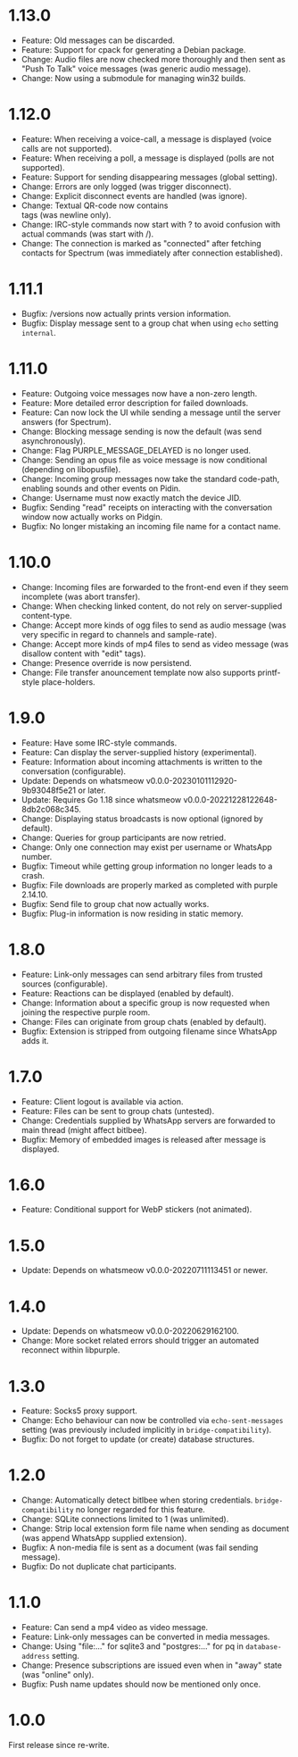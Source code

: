 # 1.13.0

* Feature: Old messages can be discarded.
* Feature: Support for cpack for generating a Debian package.
* Change: Audio files are now checked more thoroughly and then sent as "Push To Talk" voice messages (was generic audio message).
* Change: Now using a submodule for managing win32 builds.

# 1.12.0

* Feature: When receiving a voice-call, a message is displayed (voice calls are not supported).
* Feature: When receiving a poll, a message is displayed (polls are not supported).
* Feature: Support for sending disappearing messages (global setting).
* Change: Errors are only logged (was trigger disconnect).
* Change: Explicit disconnect events are handled (was ignore).
* Change: Textual QR-code now contains <br> tags (was newline only).
* Change: IRC-style commands now start with ? to avoid confusion with actual commands (was start with /).
* Change: The connection is marked as "connected" after fetching contacts for Spectrum (was immediately after connection established).

# 1.11.1

* Bugfix: /versions now actually prints version information.
* Bugfix: Display message sent to a group chat when using `echo` setting `internal`.

# 1.11.0

* Feature: Outgoing voice messages now have a non-zero length.
* Feature: More detailed error description for failed downloads.
* Feature: Can now lock the UI while sending a message until the server answers (for Spectrum).
* Change: Blocking message sending is now the default (was send asynchronously).
* Change: Flag PURPLE_MESSAGE_DELAYED is no longer used.
* Change: Sending an opus file as voice message is now conditional (depending on libopusfile).
* Change: Incoming group messages now take the standard code-path, enabling sounds and other events on Pidin.
* Change: Username must now exactly match the device JID.
* Bugfix: Sending "read" receipts on interacting with the conversation window now actually works on Pidgin.
* Bugfix: No longer mistaking an incoming file name for a contact name.

# 1.10.0

* Change: Incoming files are forwarded to the front-end even if they seem incomplete (was abort transfer).
* Change: When checking linked content, do not rely on server-supplied content-type.
* Change: Accept more kinds of ogg files to send as audio message (was very specific in regard to channels and sample-rate).
* Change: Accept more kinds of mp4 files to send as video message (was disallow content with "edit" tags).
* Change: Presence override is now persistend.
* Change: File transfer anouncement template now also supports printf-style place-holders.

# 1.9.0

* Feature: Have some IRC-style commands.
* Feature: Can display the server-supplied history (experimental).
* Feature: Information about incoming attachments is written to the conversation (configurable).
* Update: Depends on whatsmeow v0.0.0-20230101112920-9b93048f5e21 or later.
* Update: Requires Go 1.18 since whatsmeow v0.0.0-20221228122648-8db2c068c345.
* Change: Displaying status broadcasts is now optional (ignored by default).
* Change: Queries for group participants are now retried.
* Change: Only one connection may exist per username or WhatsApp number.
* Bugfix: Timeout while getting group information no longer leads to a crash.
* Bugfix: File downloads are properly marked as completed with purple 2.14.10.
* Bugfix: Send file to group chat now actually works.
* Bugfix: Plug-in information is now residing in static memory.

# 1.8.0

* Feature: Link-only messages can send arbitrary files from trusted sources (configurable).
* Feature: Reactions can be displayed (enabled by default).
* Change: Information about a specific group is now requested when joining the respective purple room.
* Change: Files can originate from group chats (enabled by default).
* Bugfix: Extension is stripped from outgoing filename since WhatsApp adds it.

# 1.7.0

* Feature: Client logout is available via action.
* Feature: Files can be sent to group chats (untested).
* Change: Credentials supplied by WhatsApp servers are forwarded to main thread (might affect bitlbee).
* Bugfix: Memory of embedded images is released after message is displayed.

# 1.6.0

* Feature: Conditional support for WebP stickers (not animated).

# 1.5.0

* Update: Depends on whatsmeow v0.0.0-20220711113451 or newer.

# 1.4.0

* Update: Depends on whatsmeow v0.0.0-20220629162100.
* Change: More socket related errors should trigger an automated reconnect within libpurple.

# 1.3.0

* Feature: Socks5 proxy support.
* Change: Echo behaviour can now be controlled via `echo-sent-messages` setting (was previously included implicitly in `bridge-compatibility`).
* Bugfix: Do not forget to update (or create) database structures.

# 1.2.0

* Change: Automatically detect bitlbee when storing credentials. `bridge-compatibility` no longer regarded for this feature.
* Change: SQLite connections limited to 1 (was unlimited).
* Change: Strip local extension form file name when sending as document (was append WhatsApp supplied extension).
* Bugfix: A non-media file is sent as a document (was fail sending message).
* Bugfix: Do not duplicate chat participants.

# 1.1.0

* Feature: Can send a mp4 video as video message.
* Feature: Link-only messages can be converted in media messages.
* Change: Using "file:…" for sqlite3 and "postgres:…" for pq in `database-address` setting.
* Change: Presence subscriptions are issued even when in "away" state (was "online" only).
* Bugfix: Push name updates should now be mentioned only once.

# 1.0.0

First release since re-write.
